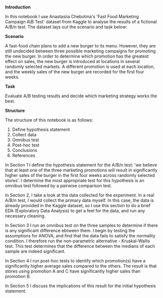 **Introduction**

In this notebook I use Anastasiia Chebotina's 'Fast Food Marketing Campaign A\B Test' dataset from Kaggle to analyse the results of a fictional A/B/n test. The dataset lays out the scenario and task below:

**Scenario**

A fast-food chain plans to add a new burger to its menu. However, they are still undecided between three possible marketing campaigns for promoting the new burger.
In order to determine which promotion has the greatest effect on sales, the new burger is introduced at locations in several randomly selected markets. A different promotion is used at each location, and the weekly sales of the new burger are recorded for the first four weeks.

**Task**

Evaluate A/B testing results and decide which marketing strategy works the best.

**Structure**

The structure of this notebook is as follows:
1. Define hypothesis statement
2. Collect data
3. Omnibus test
4. Post-hoc test
5. Conclusions
6. References
   
In Section 1 I define the hypothesis statement for the A/B/n test: 'we believe that at least one of the three marketing promotions will result in significantly higher sales of the burger in the first four weeks across randomly selected stores'. I determine the most appropriate test for this hypothesis is an omnibus test followed by a pairwise comparison test.

In Section 2, I take a look at the data collected for the experiment. In a real A/B/n test, I would collect the primary data myself. In this case, the data is already provided in the Kaggle dataset, so I use this section to do a brief EDA (Exploratory Data Analysis) to get a feel for the data, and run any necessary cleaning.

In Section 3 I run an omnibus test on the three samples to determine if there is any significant difference ebtween them. I begin by testing the assumptions for ANOVA, and find that the data fails to satisfy the normality condition. I therefore run the non-parametric alternative - Kruskal-Wallis test. This test determines that the difference between the medians of each sample are indeed significant.

In Section 4 I run post-hoc tests to identify which promotion(s) have a significantly higher average sales compared to the others. The result is that stores using promotion A and C have significantly higher sales than promotion B.

In Section 5 I discuss the implications of this result for the initial hypothesis statement.
